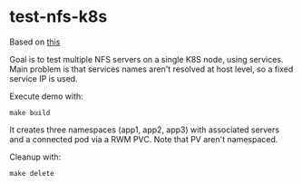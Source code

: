 test-nfs-k8s
============

Based on [this](https://github.com/appscode/third-party-tools/blob/master/storage/nfs/README.md)

Goal is to test multiple NFS servers on a single K8S node, using services. Main problem is that services names aren't resolved at host level, so a fixed service IP is used.

Execute demo with:
```
make build
```

It creates three namespaces (app1, app2, app3) with associated servers and a connected pod via a RWM PVC. Note that PV aren't namespaced.

Cleanup with:
```
make delete
```
